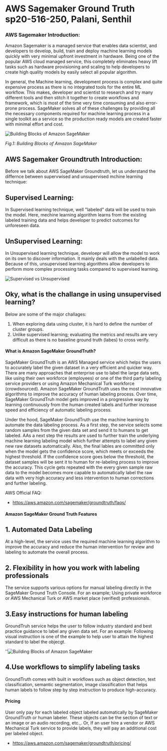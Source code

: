 # AWS Sagemaker Ground Truth sp20-516-250, Palani, Senthil

### AWS Sagemaker Introduction:

Amazon Sagemaker is a managed service that enables data scientist, and developers to develop, build, train and deploy machine learning models quickly with very minimal upfront investment in hardware. Being one of the popular AWS cloud managed service, this completely eliminates heavy lift tasks such as hardware provisioning and scaling to help developers to create high quality models by easily select all popular algorithm.

In general, the Machine learning, development process is complex and quite expensive process as there is no integrated tools for the entire ML workflow. This makes, developer and scientist to research and try many different tools and then stitch it together to create workflows and framework, which is most of the time very time consuming and also error-prone process.
SageMaker solves all of these challenges by providing all the necessary components required for machine learning process in a single toolkit as a service so the production ready models are created faster with minimal effort and cost.

![Building Blocks of Amazon SageMaker](https://d1.awsstatic.com/re19/Sagemaker/SageMaker_Overview-Chart.247eaea6e41ddca8299c5a9a9e91b5d78b751c38.png)

*Fig.1: Building Blocks of Amazon SageMaker*


## AWS Sagemaker Groundtruth Introduction:
Before we talk about AWS SageMaker Groundtruth, let us understand the differnce between supervwised and unsupervised mchine learning technique:

## Supervised Learning:
In Supervised learning technique, well "labeled" data will be used to train the model. Here, mechine learning algorithm learns from the existing labeled training data and helps developer to predict outcomes for unforeseen data.

## UnSupervised Learning:
In Unsupervised learning technique, develoepr will allow the model to work on its own to discover information. It mainly deals with the unlabelled data. Because of this, unsupervised learning algorithms allow developers to perform more complex processing tasks compared to supervised learning. 

![Supervised vs Unsupervised](https://learncuriously.files.wordpress.com/2018/12/supervised-learning-diagram.jpg)

## Oky, what is the challange in using unsupervised learning? 
Below are some of the major challages:
1. When exploring data using cluster, it is hard to define the number of cluster groups.
2. Unlike supervised learning; evaluating the metrics and results are very difficult as there is no baseline ground truth (labes) to cross verify.

#### What is Amazon SageMaker GroundTruth?
SageMaker GroundTruth is an AWS Managed service which helps the users to accurately label the given dataset in a very efficient and quicker way. There are many approaches that enterprise use to label the large data sets, like using their own workforce (employees) or one of the third party labeling service providers or using Amazon Mechanical Turk workforce (crowdsourced).
Amazon SageMaker GroundTruth uses the most innovative algorithms to improve the accuracy of human labeling process. Over time, SageMaker GroundTruh model gets improved in a progressive way by learning continuously from the human created labels and further increase speed and efficiency of automatic labeling process.

Under the hood, SageMaker GroundTruth use the machine learning to automate the data labeling process. As a first step, the service selects some random samples from the given data set and send it to humans to get labeled. AAs a next step the results are used to further train the underlying machine learning labeling model which further attempts to label any given new raw datasets automatically. Also, the final lables are committed only when the model gets the confidence score, which meets or exceeds the highest threshold. If the confidence score goes below the threshold, the dataset samples will be sent it to human for re-labeling process to improve the accuracy. This cycle gets repeated with the every given sample raw data to the model becomes more capable to automatically label the raw data with very high accuracy and less intervention to human corrections and further labeling.

AWS Official FAQ:

* <https://aws.amazon.com/sagemaker/groundtruth/faqs/>

#### Amazon SageMaker Ground Truth Features

## 1. Automated Data Labeling
At a high-level, the service uses the required machine learning algorithm to improve the accuracy and reduce the human intervention for review and labeling to automate the overall process. 

## 2. Flexibility in how you work with labeling professionals
The service supports various options for manual labeling directly in the SageMaker Ground Truth Console. For an example; Using private workforce or AWS Mechanical Turk or AWS market place (verified) professionals. 

## 3.Easy instructions for human labeling
GroundTruh service helps the user to follow industry standard and best practice guidance to label any given data set.
For an example: Following visual instruction is one of the example to help user to attain the highest standard to label the objecgt.

''![Building Blocks of Amazon SageMaker](https://d1.awsstatic.com/r2018/r/Samurai/SamurAI%20Customer%20Assets/SamurAI%20Instructions%20for%20Bounding%20Box.c942d04c735161bbd6c8979f371fa9f7ef5a9fc3.png)

## 4.Use workflows to simplify labeling tasks
GroundTruth comes with built in workflows such as object detection, text classification, semantic segmentation, image classification that helps human labels to follow step by step instruction to produce high-accuracy.

#### Pricing

User only pay for each labeled object labeled automatically by SageMaker GroundTruth or human labeler. These objects can be  the section of text or an image or an audio recording, etc.,. Or, If an user hire a vendor or AWS Mechanical Turk service to provide labels, they will pay an additional cost per labeled object. 

* <https://aws.amazon.com/sagemaker/groundtruth/pricing/>


